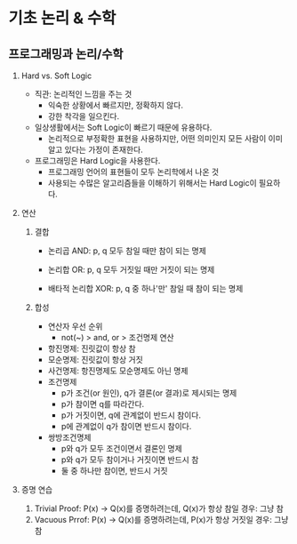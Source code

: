 # 기초 논리 & 수학

## 프로그래밍과 논리/수학

1. Hard vs. Soft Logic
   - 직관: 논리적인 느낌을 주는 것
     - 익숙한 상황에서 빠르지만, 정확하지 않다.
     - 강한 착각을 일으킨다.
   - 일상생활에서는 Soft Logic이 빠르기 때문에 유용하다.
     - 논리적으로 부정확한 표현을 사용하지만, 어떤 의미인지 모든 사람이 이미 알고 있다는 가정이 존재한다.
   - 프로그래밍은 Hard Logic을 사용한다.
     - 프로그래밍 언어의 표현들이 모두 논리학에서 나온 것
     - 사용되는 수많은 알고리즘들을 이해하기 위해서는 Hard Logic이 필요하다.

2. 연산

   1. 결합

      - 논리곱 AND: p, q 모두 참일 때만 참이 되는 명제

      - 논리합 OR: p, q 모두 거짓일 때만 거짓이 되는 명제

      - 배타적 논리합 XOR: p, q 중 하나'만' 참일 때 참이 되는 명제

   2. 합성

      - 연산자 우선 순위
        - not(~) > and, or > 조건명제 연산
      - 항진명제: 진릿값이 항상 참
      - 모순명제: 진릿값이 항상 거짓
      - 사건명제: 항진명제도 모순명제도 아닌 명제
      - 조건명제
        - p가 조건(or 원인), q가 결론(or 결과)로 제시되는 명제
        - p가 참이면 q를 따라간다.
        - p가 거짓이면, q에 관계없이 반드시 참이다.
        - p에 관계없이 q가 참이면 반드시 참이다.
      - 쌍방조건명제
        - p와 q가 모두 조건이면서 결론인 명제
        - p와 q가 모두 참이거나 거짓이면 반드시 참
        - 둘 중 하나만 참이면, 반드시 거짓

3. 증명 연습

   1. Trivial Proof: P(x) -> Q(x)를 증명하려는데, Q(x)가 항상 참일 경우: 그냥 참
   2. Vacuous Prrof: P(x) -> Q(x)를 증명하려는데, P(x)가 항상 거짓일 경우: 그냥 참